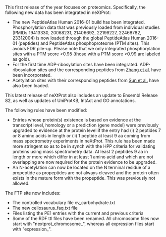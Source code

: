 This first release of the year focuses on proteomics. Specifically, the following new data has been integrated in neXtProt:

* The new PeptideAtlas Human 2016-01 build has been integrated. Phosphorylation data that was previously loaded from individual studies (PMIDs 19413330, 20068231, 21406692, 22199227, 22468782, 23312004) is now loaded through the global PeptideAtlas Human 2016-01 (peptides) and PeptideAtlas phosphoproteome (PTM sites). This avoids FDR pile-up. Please note that we only integrated phosphorylation sites with a PTM score >0.95 (those with a PTM score >0.99 are labeled as gold).
* For the first time ADP-ribosylation sites have been integrated. ADP-ribosylation sites and the corresponding peptides from [Zhang et al.](http://dx.doi.org/10.1038/nmeth.2603) have been incorporated.  
* Acetylation sites with their corresponding peptides from [Sun et al.](http://linkinghub.elsevier.com/retrieve/pii/S1874-3919(14)00347-9) have also been loaded.

This latest release of neXtProt also includes an update to Ensembl Release 82, as well as updates of UniProtKB, IntAct and GO annotations.

The following rules have been modified:

* Entries whose protein(s) existence is based on evidence at the transcript level, homology or a prediction (gene model) were previously upgraded to evidence at the protein level if the entry had (i) 2 peptides 7 or 8 amino acids in length or (ii) 1 peptide at least 9 aa coming from mass spectrometry experiments in neXtProt. This rule has been made more stringent so as to be in synch with the HPP criteria for validating proteins using mass spectrometry data. At least 2 peptides 9 aa in length or more which differ in at least 1 amino acid and which are not overlapping are now required for the protein evidence to be upgraded.
* An N-acetylation can now be located on the N terminal residue of a propeptide as propeptides are not always cleaved and the protein often exists in the mature form with the propeptide. This was previously not allowed.

The FTP site now includes:

* The controlled vocabulary file cv_carbohydrate.txt
* The new cellosaurus_faq.txt file
* Files listing the PE1 entries with the current and previous criteria
* Some of the RDF ttl files have been renamed. All chromosome files now start with "nextprot_chromosome_", whereas all expression files start with "expression_".
